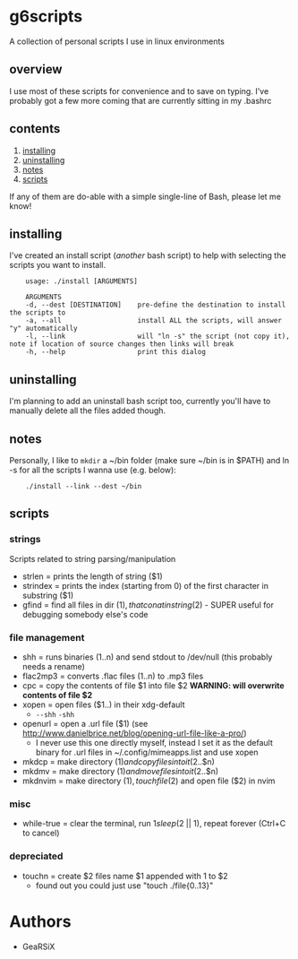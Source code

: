 # g6scripts
A collection of personal scripts I use in linux environments

## overview
I use most of these scripts for convenience and to save on typing. I've probably got a few more coming that are currently sitting in my .bashrc

## contents

1. [installing](#installing)
2. [uninstalling](#uninstalling)
3. [notes](#notes)
4. [scripts](#scripts)

If any of them are do-able with a simple single-line of Bash, please let me know!

## installing
I've created an install script (_another_ bash script) to help with selecting the scripts you want to install.
```
	usage: ./install [ARGUMENTS]

	ARGUMENTS
	-d, --dest [DESTINATION]    pre-define the destination to install the scripts to
	-a, --all                   install ALL the scripts, will answer "y" automatically
	-l, --link                  will "ln -s" the script (not copy it), note if location of source changes then links will break
	-h, --help                  print this dialog
```

## uninstalling
I'm planning to add an uninstall bash script too, currently you'll have to manually delete all the files added though.

## notes
Personally, I like to `mkdir` a ~/bin folder (make sure ~/bin is in $PATH) and ln -s for all the scripts I wanna use (e.g. below):
```
	./install --link --dest ~/bin
```

## scripts
### strings
Scripts related to string parsing/manipulation

- strlen = prints the length of string ($1)
- strindex = prints the index (starting from 0) of the first character in substring ($1)
- gfind = find all files in dir ($1), that conatin string ($2) - SUPER useful for debugging somebody else's code

### file management

- shh = runs binaries ($1..$n) and send stdout to /dev/null (this probably needs a rename)
- flac2mp3 = converts .flac files ($1..$n) to .mp3 files
- cpc = copy the contents of file $1 into file $2 **WARNING: will overwrite contents of file $2**
- xopen = open files ($1..) in their xdg-default
  - ```--shh``` ```-shh```
- openurl = open a .url file ($1) (see http://www.danielbrice.net/blog/opening-url-file-like-a-pro/)
  - I never use this one directly myself, instead I set it as the default binary for .url files in ~/.config/mimeapps.list and use xopen
- mkdcp = make directory ($1) and copy files into it ($2..$n)
- mkdmv = make directory ($1) and move files into it ($2..$n)
- mkdnvim = make directory ($1), touch file ($2) and open file ($2) in nvim

### misc

- while-true = clear the terminal, run $1 sleep ($2 || 1), repeat forever (Ctrl+C to cancel)

### depreciated

- touchn = create $2 files name $1 appended with 1 to $2
  - found out you could just use "touch ./file{0..13}"

# Authors
- GeaRSiX

